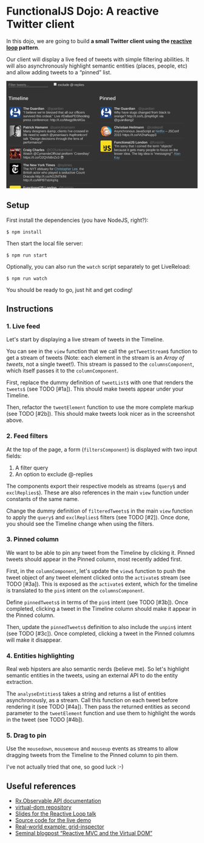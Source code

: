 # FunctionalJS Dojo: A reactive Twitter client

In this dojo, we are going to build **a small Twitter client using the
[reactive loop](https://slides.com/theefer/reactive-loop-funjs)
pattern**.

Our client will display a live feed of tweets with simple filtering
abilities. It will also asynchronously highlight semantic entities
(places, people, etc) and allow adding tweets to a “pinned” list.

![screenshot](screenshot.png)


## Setup

First install the dependencies (you have NodeJS, right?):

```
$ npm install
```

Then start the local file server:

```
$ npm run start
```

Optionally, you can also run the `watch` script separately to get
LiveReload:

```
$ npm run watch
```

You should be ready to go, just hit [](http://localhost:8080) and get coding!


## Instructions

### 1. Live feed

Let's start by displaying a live stream of tweets in the Timeline.

You can see in the `view` function that we call the `getTweetStream$`
function to get a stream of tweets (Note: each element in the stream
is an *Array of tweets*, not a single tweet!). This stream is passed
to the `columnsComponent`, which itself passes it to the
`columnComponent`.

First, replace the dummy definition of `tweetList$` with one that
renders the `tweets$` (see TODO [#1a]). This should make tweets appear
under your Timeline.

Then, refactor the `tweetElement` function to use the more complete
markup (see TODO [#2b]). This should make tweets look nicer as in the
screenshot above.


### 2. Feed filters

At the top of the page, a form (`filtersComponent`) is displayed with
two input fields:

1. A filter query
2. An option to exclude @-replies

The components export their respective models as streams (`query$` and
`exclReplies$`). These are also references in the main `view`
function under constants of the same name.

Change the dummy definition of `filteredTweets$` in the main `view`
function to apply the `query$` and `exclReplies$` filters (see TODO
[#2]). Once done, you should see the Timeline change when using the
filters.


### 3. Pinned column

We want to be able to pin any tweet from the Timeline by clicking
it. Pinned tweets should appear in the Pinned column, most recently
added first.

First, in the `columnComponent`, let's update the `view$` function to
push the tweet object of any tweet element clicked onto the
`activate$` stream (see TODO [#3a]).  This is exposed as the
`activate$` extent, which for the timeline is translated to the `pin$`
intent on the `columnsComponent`.

Define `pinnedTweets$` in terms of the `pin$` intent (see TODO
[#3b]). Once completed, clicking a tweet in the Timeline column should
make it appear in the Pinned column.

Then, update the `pinnedTweets$` definition to also include the
`unpin$` intent (see TODO [#3c]). Once completed, clicking a tweet in
the Pinned columns will make it disappear.


### 4. Entities highlighting

Real web hipsters are also semantic nerds (believe me). So let's
highlight semantic entities in the tweets, using an external API to do
the entity extraction.

The `analyseEntities$` takes a string and returns a list of entities
asynchronously, as a stream. Call this function on each tweet before
rendering it (see TODO [#4a]). Then pass the returned entities as
second parameter to the `tweetElement` function and use them to
highlight the words in the tweet (see TODO [#4b]).


### 5. Drag to pin

Use the `mousedown`, `mousemove` and `mouseup` events as streams to
allow dragging tweets from the Timeline to the Pinned column to pin
them.

I've not actually tried that one, so good luck :-)


## Useful references

- [Rx.Observable API documentation](https://github.com/Reactive-Extensions/RxJS/blob/master/doc/api/core/observable.md)
- [virtual-dom repository](https://github.com/Matt-Esch/virtual-dom)
- [Slides for the Reactive Loop talk](https://slides.com/theefer/reactive-loop-funjs)
- [Source code for the live demo](https://github.com/theefer/talk-reactive-loop/tree/master/demo)
- [Real-world example: grid-inspector](https://github.com/guardian/grid-inspector)
- [Seminal blogpost “Reactive MVC and the Virtual DOM”](http://futurice.com/blog/reactive-mvc-and-the-virtual-dom)
